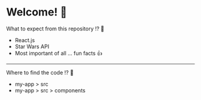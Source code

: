 <h1>Welcome! 🚀 </h1>
<p>What to expect from this repository !? 🤔 </p>
<ul>
    <li>React.js</li>
    <li>Star Wars API</li>
    <li>Most important of all ... fun facts 👍 </li>
</ul>
<hr>
<p>Where to find the code !? 🤔 </p>
<ul>
    <li>my-app > src</li>
    <li>my-app > src > components</li>
</ul>